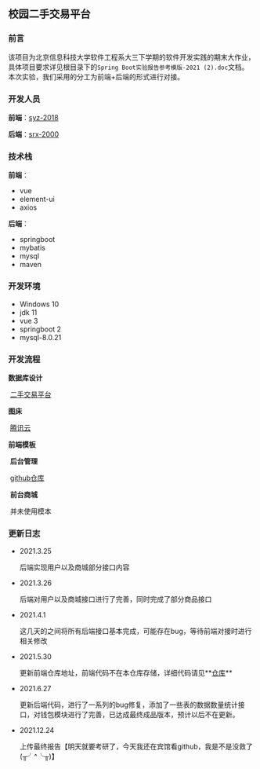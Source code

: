 ## 校园二手交易平台

### 前言

​	该项目为北京信息科技大学软件工程系大三下学期的软件开发实践的期末大作业，具体项目要求详见根目录下的`Spring Boot实验报告参考模版-2021 (2).doc`文档。本次实验，我们采用的分工为前端+后端的形式进行对接。

### 开发人员

**前端**：[syz-2018](https://github.com/huoyanlieniao)

**后端**：[srx-2000](https://github.com/srx-2000)

### 技术栈

**前端**：

* vue
* element-ui
* axios

**后端**：

* springboot
* mybatis
* mysql
* maven

### 开发环境

- Windows 10
- jdk 11
- vue 3
- springboot 2
- mysql-8.0.21

### 开发流程

**数据库设计**

​	[二手交易平台](https://docs.qq.com/sheet/DTXROeXZyU0R6b0Zq)

**图床**

​	[腾讯云](https://cloud.tencent.com/solution/cos-data-processing)

**前端模板**

​	**后台管理**

​		[github仓库](https://github.com/lin-xin/vue-manage-system)

​	**前台商城**

​		并未使用模本

### 更新日志

* 2021.3.25

  后端实现用户以及商城部分接口内容
  
* 2021.3.26

  后端对用户以及商城接口进行了完善，同时完成了部分商品接口
  
* 2021.4.1

  这几天的之间将所有后端接口基本完成，可能存在bug，等待前端对接时进行相关修改
  
* 2021.5.30

  更新前端仓库地址，前端代码不在本仓库存储，详细代码请见**[仓库](https://github.com/huoyanlieniao/vue-shop/tree/master)**

* 2021.6.27

  更新后端代码，进行了一系列的bug修复，添加了一些表的数据数量统计接口，对钱包模块进行了完善，已达成最终成品版本，预计以后不在更新。
  
* 2021.12.24

  上传最终报告【明天就要考研了，今天我还在宾馆看github，我是不是没救了(╥╯^╰╥)】
